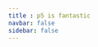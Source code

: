 ```yaml
---
title : p5 is fantastic
navbar: false
sidebar: false
---
```


<ClientOnly>
<p5 type="createShader" outpage></p5>
</ClientOnly>
